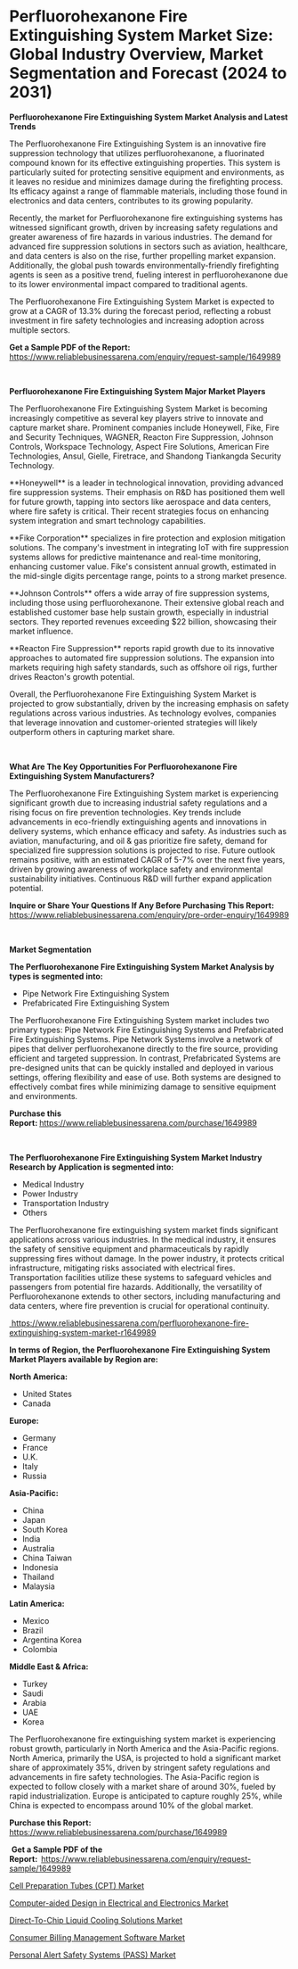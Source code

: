 <p><h1>Perfluorohexanone Fire Extinguishing System Market Size: Global Industry Overview, Market Segmentation and Forecast (2024 to 2031)</h1></p><p><strong>Perfluorohexanone Fire Extinguishing System Market Analysis and Latest Trends</strong></p>
<p><p>The Perfluorohexanone Fire Extinguishing System is an innovative fire suppression technology that utilizes perfluorohexanone, a fluorinated compound known for its effective extinguishing properties. This system is particularly suited for protecting sensitive equipment and environments, as it leaves no residue and minimizes damage during the firefighting process. Its efficacy against a range of flammable materials, including those found in electronics and data centers, contributes to its growing popularity.</p><p>Recently, the market for Perfluorohexanone fire extinguishing systems has witnessed significant growth, driven by increasing safety regulations and greater awareness of fire hazards in various industries. The demand for advanced fire suppression solutions in sectors such as aviation, healthcare, and data centers is also on the rise, further propelling market expansion. Additionally, the global push towards environmentally-friendly firefighting agents is seen as a positive trend, fueling interest in perfluorohexanone due to its lower environmental impact compared to traditional agents.</p><p>The Perfluorohexanone Fire Extinguishing System Market is expected to grow at a CAGR of 13.3% during the forecast period, reflecting a robust investment in fire safety technologies and increasing adoption across multiple sectors.</p></p>
<p><strong>Get a Sample PDF of the Report:&nbsp;</strong> <a href="https://www.reliablebusinessarena.com/enquiry/request-sample/1649989?utm_campaign=1841&utm_medium=2&utm_source=Github&utm_content=ia&utm_term=08122024&utm_id=perfluorohexanone-fire-extinguishing-system">https://www.reliablebusinessarena.com/enquiry/request-sample/1649989</a></p>
<p>&nbsp;</p>
<p><strong>Perfluorohexanone Fire Extinguishing System Major Market Players</strong></p>
<p><p>The Perfluorohexanone Fire Extinguishing System Market is becoming increasingly competitive as several key players strive to innovate and capture market share. Prominent companies include Honeywell, Fike, Fire and Security Techniques, WAGNER, Reacton Fire Suppression, Johnson Controls, Workspace Technology, Aspect Fire Solutions, American Fire Technologies, Ansul, Gielle, Firetrace, and Shandong Tiankangda Security Technology.</p><p>**Honeywell** is a leader in technological innovation, providing advanced fire suppression systems. Their emphasis on R&D has positioned them well for future growth, tapping into sectors like aerospace and data centers, where fire safety is critical. Their recent strategies focus on enhancing system integration and smart technology capabilities.</p><p>**Fike Corporation** specializes in fire protection and explosion mitigation solutions. The company's investment in integrating IoT with fire suppression systems allows for predictive maintenance and real-time monitoring, enhancing customer value. Fike's consistent annual growth, estimated in the mid-single digits percentage range, points to a strong market presence.</p><p>**Johnson Controls** offers a wide array of fire suppression systems, including those using perfluorohexanone. Their extensive global reach and established customer base help sustain growth, especially in industrial sectors. They reported revenues exceeding $22 billion, showcasing their market influence.</p><p>**Reacton Fire Suppression** reports rapid growth due to its innovative approaches to automated fire suppression solutions. The expansion into markets requiring high safety standards, such as offshore oil rigs, further drives Reacton's growth potential.</p><p>Overall, the Perfluorohexanone Fire Extinguishing System Market is projected to grow substantially, driven by the increasing emphasis on safety regulations across various industries. As technology evolves, companies that leverage innovation and customer-oriented strategies will likely outperform others in capturing market share.</p></p>
<p>&nbsp;</p>
<p><strong>What Are The Key Opportunities For Perfluorohexanone Fire Extinguishing System Manufacturers?</strong></p>
<p><p>The Perfluorohexanone Fire Extinguishing System market is experiencing significant growth due to increasing industrial safety regulations and a rising focus on fire prevention technologies. Key trends include advancements in eco-friendly extinguishing agents and innovations in delivery systems, which enhance efficacy and safety. As industries such as aviation, manufacturing, and oil & gas prioritize fire safety, demand for specialized fire suppression solutions is projected to rise. Future outlook remains positive, with an estimated CAGR of 5-7% over the next five years, driven by growing awareness of workplace safety and environmental sustainability initiatives. Continuous R&D will further expand application potential.</p></p>
<p><strong>Inquire or Share Your Questions If Any Before Purchasing This Report:</strong> <a href="https://www.reliablebusinessarena.com/enquiry/pre-order-enquiry/1649989?utm_campaign=1841&utm_medium=2&utm_source=Github&utm_content=ia&utm_term=08122024&utm_id=perfluorohexanone-fire-extinguishing-system">https://www.reliablebusinessarena.com/enquiry/pre-order-enquiry/1649989</a></p>
<p>&nbsp;</p>
<p><strong>Market Segmentation</strong></p>
<p><strong>The Perfluorohexanone Fire Extinguishing System Market Analysis by types is segmented into:</strong></p>
<p><ul><li>Pipe Network Fire Extinguishing System</li><li>Prefabricated Fire Extinguishing System</li></ul></p>
<p><p>The Perfluorohexanone Fire Extinguishing System market includes two primary types: Pipe Network Fire Extinguishing Systems and Prefabricated Fire Extinguishing Systems. Pipe Network Systems involve a network of pipes that deliver perfluorohexanone directly to the fire source, providing efficient and targeted suppression. In contrast, Prefabricated Systems are pre-designed units that can be quickly installed and deployed in various settings, offering flexibility and ease of use. Both systems are designed to effectively combat fires while minimizing damage to sensitive equipment and environments.</p></p>
<p><strong>Purchase this Report:&nbsp;</strong><a href="https://www.reliablebusinessarena.com/purchase/1649989?utm_campaign=1841&utm_medium=2&utm_source=Github&utm_content=ia&utm_term=08122024&utm_id=perfluorohexanone-fire-extinguishing-system">https://www.reliablebusinessarena.com/purchase/1649989</a></p>
<p>&nbsp;</p>
<p><strong>The Perfluorohexanone Fire Extinguishing System Market Industry Research by Application is segmented into:</strong></p>
<p><ul><li>Medical Industry</li><li>Power Industry</li><li>Transportation Industry</li><li>Others</li></ul></p>
<p><p>The Perfluorohexanone fire extinguishing system market finds significant applications across various industries. In the medical industry, it ensures the safety of sensitive equipment and pharmaceuticals by rapidly suppressing fires without damage. In the power industry, it protects critical infrastructure, mitigating risks associated with electrical fires. Transportation facilities utilize these systems to safeguard vehicles and passengers from potential fire hazards. Additionally, the versatility of Perfluorohexanone extends to other sectors, including manufacturing and data centers, where fire prevention is crucial for operational continuity.</p></p>
<p><a href="https://www.reliablebusinessarena.com/perfluorohexanone-fire-extinguishing-system-market-r1649989?utm_campaign=1841&utm_medium=2&utm_source=Github&utm_content=ia&utm_term=08122024&utm_id=perfluorohexanone-fire-extinguishing-system">&nbsp;https://www.reliablebusinessarena.com/perfluorohexanone-fire-extinguishing-system-market-r1649989</a></p>
<p><strong>In terms of Region, the Perfluorohexanone Fire Extinguishing System Market Players available by Region are:</strong></p>
<p>
    <p> <strong> North America: </strong>
        <ul>
            <li>United States</li>
            <li>Canada</li>
        </ul>
        </p> 
    <p> <strong> Europe: </strong>
        <ul>
            <li>Germany</li>
            <li>France</li>
            <li>U.K.</li>
            <li>Italy</li>
            <li>Russia</li>
        </ul>
        </p> 
    <p> <strong> Asia-Pacific: </strong>
        <ul>
            <li>China</li>
            <li>Japan</li>
            <li>South Korea</li>
            <li>India</li>
            <li>Australia</li>
            <li>China Taiwan</li>
            <li>Indonesia</li>
            <li>Thailand</li>
            <li>Malaysia</li>
        </ul>
        </p> 
    <p> <strong> Latin America: </strong>
        <ul>
            <li>Mexico</li>
            <li>Brazil</li>
            <li>Argentina Korea</li>
            <li>Colombia</li>
        </ul>
        </p> 
    <p> <strong> Middle East & Africa: </strong>
        <ul>
            <li>Turkey</li>
            <li>Saudi</li>
            <li>Arabia</li>
            <li>UAE</li>
            <li>Korea</li>
        </ul>
    </p>
    </p>
<p><p>The Perfluorohexanone fire extinguishing system market is experiencing robust growth, particularly in North America and the Asia-Pacific regions. North America, primarily the USA, is projected to hold a significant market share of approximately 35%, driven by stringent safety regulations and advancements in fire safety technologies. The Asia-Pacific region is expected to follow closely with a market share of around 30%, fueled by rapid industrialization. Europe is anticipated to capture roughly 25%, while China is expected to encompass around 10% of the global market.</p></p>
<p><strong>Purchase this Report: </strong><a href="https://www.reliablebusinessarena.com/purchase/1649989?utm_campaign=1841&utm_medium=2&utm_source=Github&utm_content=ia&utm_term=08122024&utm_id=perfluorohexanone-fire-extinguishing-system">https://www.reliablebusinessarena.com/purchase/1649989</a></p>
<p>&nbsp;<strong>Get a Sample PDF of the Report:&nbsp;&nbsp;</strong><a href="https://www.reliablebusinessarena.com/enquiry/request-sample/1649989?utm_campaign=1841&utm_medium=2&utm_source=Github&utm_content=ia&utm_term=08122024&utm_id=perfluorohexanone-fire-extinguishing-system">https://www.reliablebusinessarena.com/enquiry/request-sample/1649989</a></p>
<p><strong></strong></p>
<p><p><a href="https://issuu.com/reportprime-2/docs/cell-preparation-tubes-cpt-market-size-2030.pptx?utm_campaign=1841&utm_medium=2&utm_source=Github&utm_content=ia&utm_term=08122024&utm_id=perfluorohexanone-fire-extinguishing-system">Cell Preparation Tubes (CPT) Market</a></p><p><a href="https://www.linkedin.com/pulse/the-sympatico-insight-9odme?utm_campaign=1841&utm_medium=2&utm_source=Github&utm_content=ia&utm_term=08122024&utm_id=perfluorohexanone-fire-extinguishing-system">Computer-aided Design in Electrical and Electronics Market</a></p><p><a href="https://issuu.com/reportprime-2/docs/direct-to-chip-liquid-cooling-solutions-market-siz?utm_campaign=1841&utm_medium=2&utm_source=Github&utm_content=ia&utm_term=08122024&utm_id=perfluorohexanone-fire-extinguishing-system">Direct-To-Chip Liquid Cooling Solutions Market</a></p><p><a href="https://www.linkedin.com/pulse/the-sympatico-insight-9odme?utm_campaign=1841&utm_medium=2&utm_source=Github&utm_content=ia&utm_term=08122024&utm_id=perfluorohexanone-fire-extinguishing-system">Consumer Billing Management Software Market</a></p><p><a href="https://github.com/julyju69/Market-Research-Report-List-5/blob/main/personal-alert-safety-systems-pass-market.md?utm_campaign=1841&utm_medium=2&utm_source=Github&utm_content=ia&utm_term=08122024&utm_id=perfluorohexanone-fire-extinguishing-system">Personal Alert Safety Systems (PASS) Market</a></p></p>
